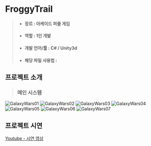 # FroggyTrail
> * #### 장르 : 아케이드 퍼즐 게임
> * #### 역할 : 1인 개발
> * #### 개발 언어/툴 : C# / Unity3d
> * #### 해당 파일 사용법 : 

## 프로젝트 소개
> 
> ### 메인 시스템
![GalaxyWars01](https://user-images.githubusercontent.com/40797534/56102123-ac62c300-5f65-11e9-8b03-c39e0627c82c.png)
![GalaxyWars02](https://user-images.githubusercontent.com/40797534/56102124-ac62c300-5f65-11e9-9092-71d75f2cc710.png)
![GalaxyWars03](https://user-images.githubusercontent.com/40797534/56102126-ac62c300-5f65-11e9-8453-fbba268944b2.png)
![GalaxyWars04](https://user-images.githubusercontent.com/40797534/56102127-acfb5980-5f65-11e9-8a2f-9b69bdf404fa.png)
![GalaxyWars05](https://user-images.githubusercontent.com/40797534/56102128-acfb5980-5f65-11e9-80a5-80e0741cb61b.png)
![GalaxyWars06](https://user-images.githubusercontent.com/40797534/56102129-acfb5980-5f65-11e9-9950-dce412a4f022.png)
![GalaxyWars07](https://user-images.githubusercontent.com/40797534/56102122-ac62c300-5f65-11e9-8ef3-993cf56965fe.png)

## 프로젝트 시연
[Youtube - 시연 영상](https://www.youtube.com/)
